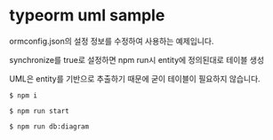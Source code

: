 # typeorm uml sample

ormconfig.json의 설정 정보를 수정하여 사용하는 예제입니다.

synchronize를 true로 설정하면 npm run시 entity에 정의된대로 테이블 생성

UML은 entity를 기반으로 추출하기 때문에 굳이 테이블이 필요하지 않습니다.

```
$ npm i

$ npm run start

$ npm run db:diagram
```